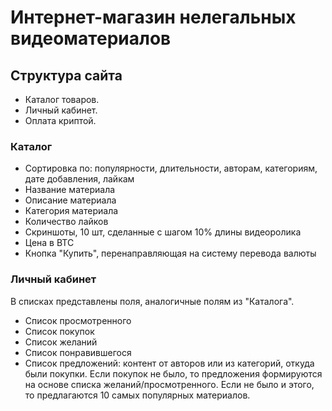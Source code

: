 # Интернет-магазин нелегальных видеоматериалов
## Структура сайта
* Каталог товаров.
* Личный кабинет.
* Оплата криптой.


### Каталог
* Сортировка по: популярности, длительности, авторам, категориям, дате добавления, лайкам
* Название материала
* Описание материала
* Категория материала
* Количество лайков
* Скриншоты, 10 шт, сделанные с шагом 10% длины видеоролика
* Цена в BTC
* Кнопка "Купить", перенаправляющая на систему перевода валюты


### Личный кабинет
В списках представлены поля, аналогичные полям из "Каталога".
* Список просмотренного
* Список покупок
* Список желаний
* Список понравившегося
* Список предложений: контент от авторов или из категорий, откуда были покупки. 
Если покупок не было, то предложения формируются на основе списка желаний/просмотренного. 
Если не было и этого, то предлагаются 10 самых популярных материалов.
